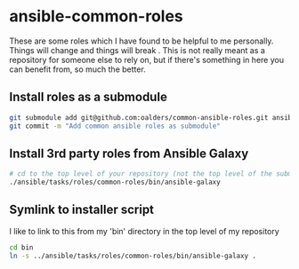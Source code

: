 # ansible-common-roles

These are some roles which I have found to be helpful to me personally.  Things
will change and things will break .  This is not really meant as a repository
for someone else to rely on, but if there's something in here you can benefit
from, so much the better.

## Install roles as a submodule

```bash
git submodule add git@github.com:oalders/common-ansible-roles.git ansible/tasks/roles/common-roles
git commit -m "Add common ansible roles as submodule"
```

## Install 3rd party roles from Ansible Galaxy

```bash
# cd to the top level of your repository (not the top level of the submodule)
./ansible/tasks/roles/common-roles/bin/ansible-galaxy
```

## Symlink to installer script

I like to link to this from my 'bin' directory in the top level of my repository
```bash
cd bin
ln -s ../ansible/tasks/roles/common-roles/bin/ansible-galaxy .
```
